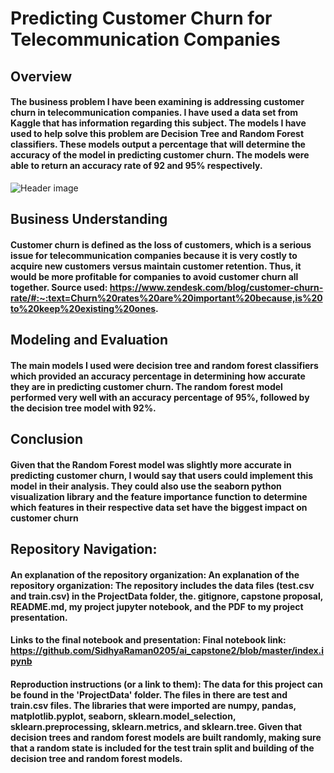 # Predicting Customer Churn for Telecommunication Companies

## Overview
#### The business problem I have been examining is addressing customer churn in telecommunication companies. I have used a data set from Kaggle that has information regarding this subject. The models I have used to help solve this problem are Decision Tree and Random Forest classifiers. These models output a percentage that will determine the accuracy of the model in predicting customer churn. The models were able to return an accuracy rate of 92 and 95% respectively. 

![Header image](https://www.cleartouch.in/wp-content/uploads/2022/11/Customer-Churn.png)

## Business Understanding
#### Customer churn is defined as the loss of customers, which is a serious issue for telecommunication companies because it is very costly to acquire new customers versus maintain customer retention. Thus, it would be more profitable for companies to avoid customer churn all together. Source used: https://www.zendesk.com/blog/customer-churn-rate/#:~:text=Churn%20rates%20are%20important%20because,is%20to%20keep%20existing%20ones.

## Modeling and Evaluation
#### The main models I used were decision tree and random forest classifiers which provided an accuracy percentage in determining how accurate they are in predicting customer churn. The random forest model performed very well with an accuracy percentage of 95%, followed by the decision tree model with 92%. 

## Conclusion 
#### Given that the Random Forest model was slightly more accurate in predicting customer churn, I would say that users could implement this model in their analysis. They could also use the seaborn python visualization library and the feature importance function to determine which features in their respective data set have the biggest impact on customer churn

## Repository Navigation:
#### An explanation of the repository organization: An explanation of the repository organization: The repository includes the data files (test.csv and train.csv) in the ProjectData folder, the. gitignore, capstone proposal, README.md, my project jupyter notebook, and the PDF to my project presentation. 
#### Links to the final notebook and presentation: Final notebook link: https://github.com/SidhyaRaman0205/ai_capstone2/blob/master/index.ipynb
#### Reproduction instructions (or a link to them): The data for this project can be found in the 'ProjectData' folder. The files in there are test and train.csv files. The libraries that were imported are numpy, pandas, matplotlib.pyplot, seaborn, sklearn.model_selection, sklearn.preprocessing, sklearn.metrics, and sklearn.tree. Given that decision trees and random forest models are built randomly, making sure that a random state is included for the test train split and building of the decision tree and random forest models. 
